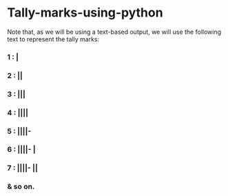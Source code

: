 # Tally-marks-using-python
 Note that, as we will be using a text-based output, we will use the following text to represent the tally marks:
### 1 : |
### 2 : ||
### 3 : |||
### 4 : ||||
### 5 : ||||-
### 6 : ||||- |
### 7 : ||||- || 
### & so on.

